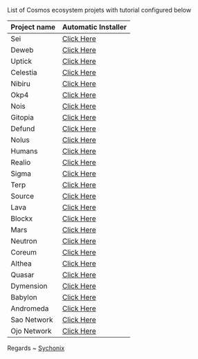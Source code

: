List of Cosmos ecosystem projets with tutorial configured below



| Project name | Automatic Installer                   |                                           
|--------------|---------------------------------------|
| Sei          | [Click Here](./sei/README.md)         |
| Deweb        | [Click Here](./deweb/README.md)       |
| Uptick       | [Click Here](./uptick/README.md)      |
| Celestia     | [Click Here](./celestia/README.md)    |
| Nibiru       | [Click Here](./nibiru/README.md)      | 
| Okp4         | [Click Here](./okp4/README.md)        |        
| Nois         | [Click Here](./nois/README.md)        |   
| Gitopia      | [Click Here](./gitopia/README.md)     |    
| Defund       | [Click Here](./defund/README.md)      |    
| Nolus        | [Click Here](./nolus/README.md)       |     
| Humans       | [Click Here](./humans/README.md)      |    
| Realio       | [Click Here](./realio/README.md)      |     
| Sigma        | [Click Here](./sge/README.md)         |   
| Terp         | [Click Here](./terp/README.md)        | 
| Source       | [Click Here](./source/README.md)      | 
| Lava         | [Click Here](./lava/README.md)        | 
| Blockx       | [Click Here](./blockx/README.md)      | 
| Mars         | [Click Here](./mars/README.md)        | 
| Neutron      | [Click Here](./neutron/README.md)     | 
| Coreum       | [Click Here](./coreum/README.md)     | 
| Althea       | [Click Here](./atlhea/README.md)        | 
| Quasar       | [Click Here](./quasar/README.md)        | 
| Dymension       | [Click Here](./dymension/README.md)        | 
| Babylon       | [Click Here](./babylon/README.md)        | 
| Andromeda       | [Click Here](./andromeda/README.md)        | 
| Sao Network       | [Click Here](./saonetwork/README.md)        | 
| Ojo Network       | [Click Here](./ojonetwork/README.md)        |     

Regards ~ [Sychonix](https://discord.com/users/803665234799362088)
